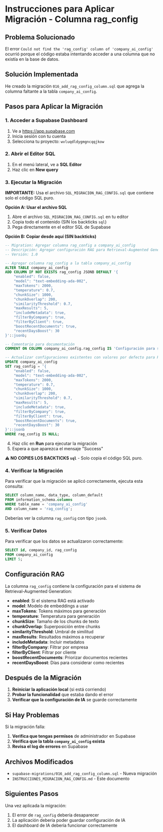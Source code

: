 # Instrucciones para Aplicar Migración - Columna rag_config

## Problema Solucionado

El error `Could not find the 'rag_config' column of 'company_ai_config'` ocurrió porque el código estaba intentando acceder a una columna que no existía en la base de datos.

## Solución Implementada

He creado la migración `016_add_rag_config_column.sql` que agrega la columna faltante a la tabla `company_ai_config`.

## Pasos para Aplicar la Migración

### 1. Acceder a Supabase Dashboard

1. Ve a https://app.supabase.com
2. Inicia sesión con tu cuenta
3. Selecciona tu proyecto: `wvluqdldygmgncqqjkow`

### 2. Abrir el Editor SQL

1. En el menú lateral, ve a **SQL Editor**
2. Haz clic en **New query**

### 3. Ejecutar la Migración

**IMPORTANTE:** Usa el archivo `SQL_MIGRACION_RAG_CONFIG.sql` que contiene solo el código SQL puro.

**Opción A: Usar el archivo SQL**
1. Abre el archivo `SQL_MIGRACION_RAG_CONFIG.sql` en tu editor
2. Copia todo el contenido (SIN los backticks ```sql```)
3. Pega directamente en el editor SQL de Supabase

**Opción B: Copiar desde aquí (SIN backticks)**
```sql
-- Migration: Agregar columna rag_config a company_ai_config
-- Descripción: Agregar configuración RAG para Retrieval-Augmented Generation
-- Versión: 1.0

-- Agregar columna rag_config a la tabla company_ai_config
ALTER TABLE company_ai_config
ADD COLUMN IF NOT EXISTS rag_config JSONB DEFAULT '{
    "enabled": false,
    "model": "text-embedding-ada-002",
    "maxTokens": 2000,
    "temperature": 0.7,
    "chunkSize": 1000,
    "chunkOverlap": 200,
    "similarityThreshold": 0.7,
    "maxResults": 5,
    "includeMetadata": true,
    "filterByCompany": true,
    "filterByClient": true,
    "boostRecentDocuments": true,
    "recentDaysBoost": 30
}'::jsonb;

-- Comentario para documentación
COMMENT ON COLUMN company_ai_config.rag_config IS 'Configuración para sistema RAG (Retrieval-Augmented Generation) de IA';

-- Actualizar configuraciones existentes con valores por defecto para RAG
UPDATE company_ai_config
SET rag_config = '{
    "enabled": false,
    "model": "text-embedding-ada-002",
    "maxTokens": 2000,
    "temperature": 0.7,
    "chunkSize": 1000,
    "chunkOverlap": 200,
    "similarityThreshold": 0.7,
    "maxResults": 5,
    "includeMetadata": true,
    "filterByCompany": true,
    "filterByClient": true,
    "boostRecentDocuments": true,
    "recentDaysBoost": 30
}'::jsonb
WHERE rag_config IS NULL;
```

4. Haz clic en **Run** para ejecutar la migración
5. Espera a que aparezca el mensaje "Success"

**⚠️ NO COPIES LOS BACKTICKS ```sql```** - Solo copia el código SQL puro.

### 4. Verificar la Migración

Para verificar que la migración se aplicó correctamente, ejecuta esta consulta:

```sql
SELECT column_name, data_type, column_default 
FROM information_schema.columns 
WHERE table_name = 'company_ai_config' 
AND column_name = 'rag_config';
```

Deberías ver la columna `rag_config` con tipo `jsonb`.

### 5. Verificar Datos

Para verificar que los datos se actualizaron correctamente:

```sql
SELECT id, company_id, rag_config 
FROM company_ai_config 
LIMIT 5;
```

## Configuración RAG

La columna `rag_config` contiene la configuración para el sistema de Retrieval-Augmented Generation:

- **enabled**: Si el sistema RAG está activado
- **model**: Modelo de embeddings a usar
- **maxTokens**: Tokens máximos para generación
- **temperature**: Temperatura para generación
- **chunkSize**: Tamaño de los chunks de texto
- **chunkOverlap**: Superposición entre chunks
- **similarityThreshold**: Umbral de similitud
- **maxResults**: Resultados máximos a recuperar
- **includeMetadata**: Incluir metadatos
- **filterByCompany**: Filtrar por empresa
- **filterByClient**: Filtrar por cliente
- **boostRecentDocuments**: Priorizar documentos recientes
- **recentDaysBoost**: Días para considerar como recientes

## Después de la Migración

1. **Reiniciar la aplicación local** (si está corriendo)
2. **Probar la funcionalidad** que estaba dando el error
3. **Verificar que la configuración de IA** se guarde correctamente

## Si Hay Problemas

Si la migración falla:

1. **Verifica que tengas permisos** de administrador en Supabase
2. **Verifica que la tabla `company_ai_config` exista**
3. **Revisa el log de errores** en Supabase

## Archivos Modificados

- `supabase-migrations/016_add_rag_config_column.sql` - Nueva migración
- `INSTRUCCIONES_MIGRACION_RAG_CONFIG.md` - Este documento

## Siguientes Pasos

Una vez aplicada la migración:

1. El error de `rag_config` debería desaparecer
2. La aplicación debería poder guardar configuración de IA
3. El dashboard de IA debería funcionar correctamente